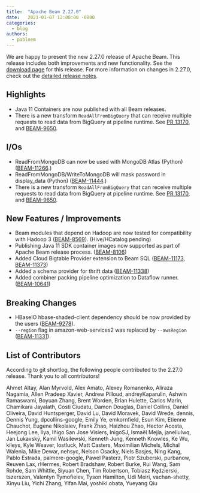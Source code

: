 ```yaml
---
title:  "Apache Beam 2.27.0"
date:   2021-01-07 12:00:00 -0800
categories:
  - blog
authors:
  - pabloem
---
```

<!--
Licensed under the Apache License, Version 2.0 (the "License");
you may not use this file except in compliance with the License.
You may obtain a copy of the License at
http://www.apache.org/licenses/LICENSE-2.0
Unless required by applicable law or agreed to in writing, software
distributed under the License is distributed on an "AS IS" BASIS,
WITHOUT WARRANTIES OR CONDITIONS OF ANY KIND, either express or implied.
See the License for the specific language governing permissions and
limitations under the License.
-->
We are happy to present the new 2.27.0 release of Apache Beam. This release includes both improvements and new functionality.
See the [download page](/get-started/downloads/#2270-2020-12-22) for this release.
For more information on changes in 2.27.0, check out the
[detailed release notes](https://issues.apache.org/jira/secure/ReleaseNote.jspa?projectId=12319527&version=12349380).

## Highlights

* Java 11 Containers are now published with all Beam releases.
* There is a new transform `ReadAllFromBigQuery` that can receive multiple requests to read data from BigQuery at pipeline runtime. See [PR 13170](https://github.com/apache/beam/pull/13170), and [BEAM-9650](https://issues.apache.org/jira/browse/BEAM-9650).


## I/Os
* ReadFromMongoDB can now be used with MongoDB Atlas (Python) ([BEAM-11266](https://issues.apache.org/jira/browse/BEAM-11266).)
* ReadFromMongoDB/WriteToMongoDB will mask password in display_data (Python) ([BEAM-11444](https://issues.apache.org/jira/browse/BEAM-11444).)
* There is a new transform `ReadAllFromBigQuery` that can receive multiple requests to read data from BigQuery at pipeline runtime. See [PR 13170](https://github.com/apache/beam/pull/13170), and [BEAM-9650](https://issues.apache.org/jira/browse/BEAM-9650).

## New Features / Improvements

* Beam modules that depend on Hadoop are now tested for compatibility with Hadoop 3 ([BEAM-8569](https://issues.apache.org/jira/browse/BEAM-8569)). (Hive/HCatalog pending)
* Publishing Java 11 SDK container images now supported as part of Apache Beam release process. ([BEAM-8106](https://issues.apache.org/jira/browse/BEAM-8106))
* Added Cloud Bigtable Provider extension to Beam SQL ([BEAM-11173](https://issues.apache.org/jira/browse/BEAM-11173), [BEAM-11373](https://issues.apache.org/jira/browse/BEAM-11373))
* Added a schema provider for thrift data ([BEAM-11338](https://issues.apache.org/jira/browse/BEAM-11338))
* Added combiner packing pipeline optimization to Dataflow runner. ([BEAM-10641](https://issues.apache.org/jira/browse/BEAM-10641))

## Breaking Changes

* HBaseIO hbase-shaded-client dependency should be now provided by the users ([BEAM-9278](https://issues.apache.org/jira/browse/BEAM-9278)).
* `--region` flag in amazon-web-services2 was replaced by `--awsRegion` ([BEAM-11331](https://issues.apache.org/jira/projects/BEAM/issues/BEAM-11331)).


## List of Contributors

According to git shortlog, the following people contributed to the 2.27.0 release. Thank you to all contributors!

Ahmet Altay, Alan Myrvold, Alex Amato, Alexey Romanenko, Aliraza Nagamia, Allen Pradeep Xavier,
Andrew Pilloud, andreyKaparulin, Ashwin Ramaswami, Boyuan Zhang, Brent Worden, Brian Hulette,
Carlos Marin, Chamikara Jayalath, Costi Ciudatu, Damon Douglas, Daniel Collins,
Daniel Oliveira, David Huntsperger, David Lu, David Moravek, David Wrede,
dennis, Dennis Yung, dpcollins-google, Emily Ye, emkornfield,
Esun Kim, Etienne Chauchot, Eugene Nikolaiev, Frank Zhao, Haizhou Zhao,
Hector Acosta, Heejong Lee, Ilya, Iñigo San Jose Visiers, InigoSJ,
Ismaël Mejía, janeliulwq, Jan Lukavský, Kamil Wasilewski, Kenneth Jung,
Kenneth Knowles, Ke Wu, kileys, Kyle Weaver, lostluck,
Matt Casters, Maximilian Michels, Michal Walenia, Mike Dewar, nehsyc,
Nelson Osacky, Niels Basjes, Ning Kang, Pablo Estrada, palmere-google,
Pawel Pasterz, Piotr Szuberski, purbanow, Reuven Lax, rHermes,
Robert Bradshaw, Robert Burke, Rui Wang, Sam Rohde, Sam Whittle,
Siyuan Chen, Tim Robertson, Tobiasz Kędzierski, tszerszen,
Valentyn Tymofieiev, Tyson Hamilton, Udi Meiri, vachan-shetty, Xinyu Liu,
Yichi Zhang, Yifan Mai, yoshiki.obata, Yueyang Qiu
